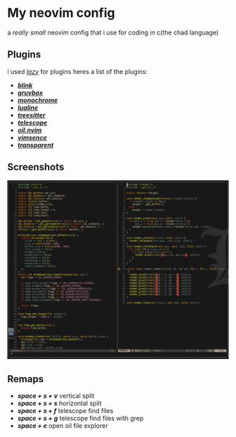 # My neovim config
a *really small* neovim config that i use for coding in c(the chad language)

## Plugins
i used *[lazy](https://github.com/folke/lazy.nvim)* for plugins
heres a list of the plugins:
  - ***[blink](https://github.com/saghen/blink.cmp")***
  - ***[gruvbox](https://github.com/ellisonleao/gruvbox.nvim")***
  - ***[monochrome](https://github.com/kdheepak/monochrome.nvim")***
  - ***[lualine](https://github.com/nvim-lualine/lualine.nvim")***
  - ***[treesitter](https://github.com/nvim-treesitter/nimv-treesitter")***
  - ***[telescope](https://github.com/nvim-telescope/telescope.nvim")***
  - ***[oil.nvim](https://github.com/stevearc/oil.nvim")***
  - ***[vimsence](https://github.com/vimsence/vimsence")***
  - ***[transparent](https://github.com/xiyaowong/transparent.nvim")***

## Screenshots
![0](images/0.png "screenshot")

## Remaps
- ***space + s + v*** vertical split
- ***space + s + s*** horizontal split
- ***space + s + f*** telescope find files
- ***space + s + g*** telescope find files with grep
- ***space + e*** open oil file explorer

